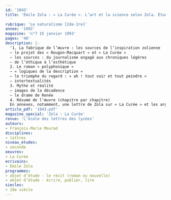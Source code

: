 ```yaml
---
id: '1043'
title: 'Émile Zola : « La Curée ». L’art et la science selon Zola. Étude intégrale
  '
rubrique: 'Le naturalisme [2de-1re]'
annee: '1992'
magazine: 'n°7 15 janvier 1993'
pages: '40'
description: |-
  '1. La fabrique de l’œuvre : les sources de l’inspiration zolienne
  – le projet des « Rougon-Macquart » et « La Curée »
  – les sources : du journalisme engagé aux chroniques légères
  – de l’éthique à l’esthétique
  2. Le roman « polyphonique »
  – « logiques de la description »
  – le triomphe du regard : « ah ! tout voir et tout peindre »
  – intertextualités
  3. Mythe et réalité
  – images de la décadence
  – le drame de Renée
  4. Résumé de l’œuvre (chapitre par chapitre)
  En annexes, notamment, une lettre de Zola sur « La Curée » et les arguments des deux romans initialement prévus par Zola et dont la fusion donnera « La Curée ».'
article_pdf: '1043.pdf'
magazine_special: 'Zola : La Curée'
revue: 'L’école des lettres des lycées'
auteurs:
- François-Marie Mourad
disciplines:
- lettres
niveau_etudes:
- seconde
oeuvres:
- La Curée
ecrivains:
- Émile Zola
programmes:
- objet d’étude - le récit (roman ou nouvelle)
- objet d’étude - écrire, publier, lire
siecles:
- 19e siècle
---
```

